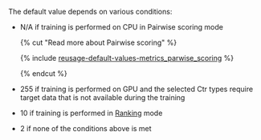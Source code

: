 The default value depends on various conditions:

- N/A if training is performed on CPU in Pairwise scoring mode

    {% cut "Read more about  Pairwise scoring" %}


    {% include [reusage-default-values-metrics_parwise_scoring](metrics_parwise_scoring.md) %}


    {% endcut %}

- 255 if training is performed on GPU and the selected Ctr types require target data that is not available during the training
- 10 if training is performed in [Ranking](../../../concepts/loss-functions-ranking.md) mode
- 2 if none of the conditions above is met
